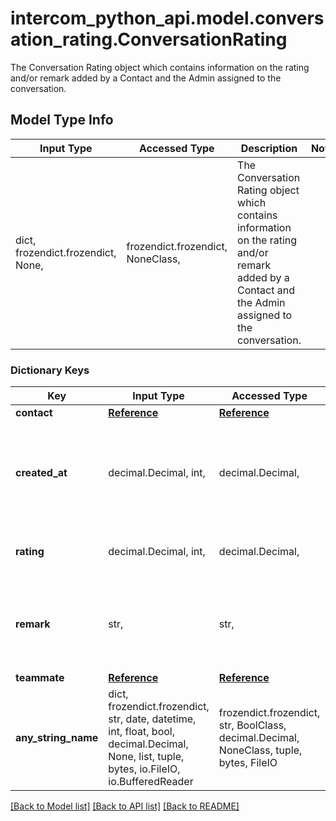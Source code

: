 # intercom_python_api.model.conversation_rating.ConversationRating

The Conversation Rating object which contains information on the rating and/or remark added by a Contact and the Admin assigned to the conversation.

## Model Type Info
Input Type | Accessed Type | Description | Notes
------------ | ------------- | ------------- | -------------
dict, frozendict.frozendict, None,  | frozendict.frozendict, NoneClass,  | The Conversation Rating object which contains information on the rating and/or remark added by a Contact and the Admin assigned to the conversation. | 

### Dictionary Keys
Key | Input Type | Accessed Type | Description | Notes
------------ | ------------- | ------------- | ------------- | -------------
**contact** | [**Reference**](Reference.md) | [**Reference**](Reference.md) |  | [optional] 
**created_at** | decimal.Decimal, int,  | decimal.Decimal,  | The time the rating was requested in the conversation being rated. | [optional] value must conform to RFC-3339 date-time
**rating** | decimal.Decimal, int,  | decimal.Decimal,  | The rating, between 1 and 5, for the conversation. | [optional] 
**remark** | str,  | str,  | An optional field to add a remark to correspond to the number rating | [optional] 
**teammate** | [**Reference**](Reference.md) | [**Reference**](Reference.md) |  | [optional] 
**any_string_name** | dict, frozendict.frozendict, str, date, datetime, int, float, bool, decimal.Decimal, None, list, tuple, bytes, io.FileIO, io.BufferedReader | frozendict.frozendict, str, BoolClass, decimal.Decimal, NoneClass, tuple, bytes, FileIO | any string name can be used but the value must be the correct type | [optional]

[[Back to Model list]](../../README.md#documentation-for-models) [[Back to API list]](../../README.md#documentation-for-api-endpoints) [[Back to README]](../../README.md)

